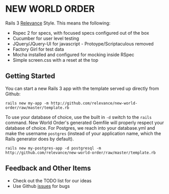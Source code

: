 NEW WORLD ORDER
===============

Rails 3 [Relevance][rel] Style.  This means the following:

* Rspec 2 for specs, with focused specs configured out of the box
* Cucumber for user level testing
* JQuery/JQuery-UI for javascript - Protoype/Scriptaculous removed
* Factory Girl for test data
* Mocha installed and configured for mocking inside RSpec
* Simple screen.css with a reset at the top

Getting Started
---------------

You can start a new Rails 3 app with the template served up directly from Github:

    rails new my-app -m http://github.com/relevance/new-world-order/raw/master/template.rb

To use your database of choice, use the built in `-d` switch to the `rails` command.  New World Order's generated Gemfile will properly respect your database of choice.  For Postgres, we reach into your database.yml and make the username `postgres` (instead of your application name, which the Rails generator does by default).

    rails new my-postgres-app -d postgresql -m http://github.com/relevance/new-world-order/raw/master/template.rb

Feedback and Other Items
------------------------
* Check out the TODO list for our ideas
* Use Github [issues][issues] for bugs

[rel]: http://thinkrelevance.com "Relevance home page"
[issues]: http://github.com/relevance/new-world-order/issues